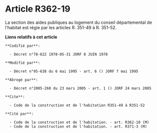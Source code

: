 # Article R362-19

La section des aides publiques au logement du conseil départemental de l'habitat est régie par les articles R. 351-49 à R.
351-52.

**Liens relatifs à cet article**

	**Codifié par**:

	  - Décret n°78-622 1978-05-31 JORF 8 JUIN 1978

	**Modifié par**:

	  - Décret n°95-638 du 6 mai 1995 - art. 6 () JORF 7 mai 1995

	**Abrogé par**:

	  - Décret n°2005-260 du 23 mars 2005 - art. 1 () JORF 24 mars 2005

	**Cite**:

	  - Code de la construction et de l'habitation R351-49 à R351-52

	**Cité par**:

	  - Code de la construction et de l'habitation. - art. R362-10 (M)
	  - Code de la construction et de l'habitation. - art. R371-3 (M)
